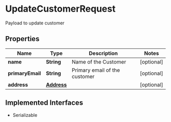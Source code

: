 

# UpdateCustomerRequest

Payload to update customer

## Properties

| Name | Type | Description | Notes |
|------------ | ------------- | ------------- | -------------|
|**name** | **String** | Name of the Customer |  [optional] |
|**primaryEmail** | **String** | Primary email of the customer |  [optional] |
|**address** | [**Address**](Address.md) |  |  [optional] |


## Implemented Interfaces

* Serializable


